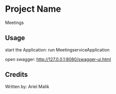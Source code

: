 # Project Name

Meetings

## Usage

start the Application: 
run MeetingserviceApplication

open swagger: 
http://127.0.0.1:8080/swagger-ui.html


## Credits

Written by: Ariel Malik